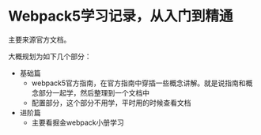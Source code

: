 # Webpack5学习记录，从入门到精通

主要来源官方文档。

大概规划为如下几个部分：

- 基础篇
  - webpack5官方指南，在官方指南中穿插一些概念讲解。就是说指南和概念部分一起学，然后整理到一个文档中
  - 配置部分，这个部分不用学，平时用的时候查看文档
- 进阶篇
  - 主要看掘金webpack小册学习